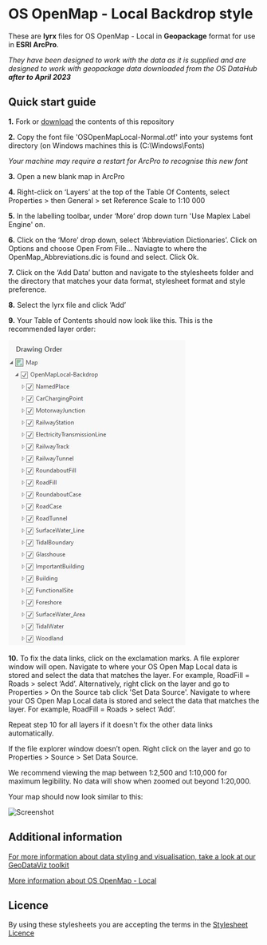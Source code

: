 # OS OpenMap - Local Backdrop style

These are **lyrx** files for OS OpenMap - Local in **Geopackage** format for use in **ESRI ArcPro**.

*They have been designed to work with the data as it is supplied and are designed to work with geopackage data downloaded from the OS DataHub **after to April 2023***

## Quick start guide

**1.**  Fork or [download](https://github.com/OrdnanceSurvey/OS-OpenMap-Local-stylesheets/archive/master.zip) the contents of this repository

**2.**  Copy the font file 'OSOpenMapLocal-Normal.otf' into your systems font directory (on Windows machines this is (C:\Windows\Fonts)

*Your machine may require a restart for ArcPro to recognise this new font*

**3.**  Open a new blank map in ArcPro

**4.** Right-click on ‘Layers’ at the top of the Table Of Contents, select Properties > then General > set Reference Scale to 1:10 000

**5.**  In the labelling toolbar, under ‘More’ drop down turn 'Use Maplex Label Engine' on.

**6.**  Click on the ‘More’ drop down, select ‘Abbreviation Dictionaries’. Click on Options and choose Open From File... Naviagte to where the OpenMap_Abbreviations.dic is found and select. Click Ok.

**7.**  Click on the ‘Add Data’ button and navigate to the stylesheets folder and the directory that matches your data format, stylesheet format and style preference. 

**8.**  Select the lyrx file and click ‘Add’

**9.**  Your Table of Contents should now look like this. This is the recommended layer order:

  ![Screenshot](https://github.com/OrdnanceSurvey/OS-OpenMap-Local-stylesheets/blob/165f611799907231a5168d1d805c5e7d2f9bf71b/Geopackage%20stylesheets%20(post%20April%202023)/ESRI%20ArcPro%20stylesheets%20(LYRX)/Backdrop%20style/images/OML_BD_layer_order.JPG "Recommended layer order for OS Open Map Local")

**10.**  To fix the data links, click on the exclamation marks. A file explorer window will open. Navigate to where your OS Open Map Local data is stored and select the data that matches the layer. For example, RoadFill = Roads > select ‘Add’. Alternatively, right click on the layer and go to Properties > On the Source tab click 'Set Data Source'. Navigate to where your OS Open Map Local data is stored and select the data that matches the layer. For example, RoadFill = Roads > select ‘Add’.

Repeat step 10 for all layers if it doesn't fix the other data links automatically.

If the file explorer window doesn’t open. Right click on the layer and go to Properties > Source > Set Data Source.

We recommend viewing the map between 1:2,500 and 1:10,000 for maximum legibility. No data will show when zoomed out beyond 1:20,000.

Your map should now look similar to this: 

  ![Screenshot](https://raw.githubusercontent.com/OrdnanceSurvey/OS-OpenMap-Local-stylesheets/master/ESRI%20Shapefile%20stylesheets/ESRI%20ArcPro%20Stylesheets%20(LYRX)/Backdrop%20style/images/OML_Backdrop.JPG "Screenshot of OS OpenMap - Local")

## Additional information

[For more information about data styling and visualisation, take a look at our GeoDataViz toolkit](https://github.com/OrdnanceSurvey/GeoDataViz-Toolkit)

[More information about OS OpenMap - Local](http://www.ordnancesurvey.co.uk/business-and-government/products/os-open-map-local.html)

## Licence

By using these stylesheets you are accepting the terms in the [Stylesheet Licence](http://www.ordnancesurvey.co.uk/docs/licences/stylesheet-licence-v2.pdf)
